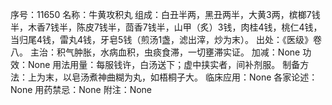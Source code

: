 序号：11650
名称：牛黄攻积丸
组成：白丑半两，黑丑两半，大黄3两，槟榔7钱半，木香7钱半，陈皮7钱半，茴香7钱半，山甲（炙）3钱，肉桂4钱，桃仁4钱，当归尾4钱，雷丸4钱，牙皂5钱（煎汤1盏，滤出滓，炒为末）。
出处：《医级》卷八。
主治：积气肿胀，水病血积，虫痰食滞，一切壅滞实证。
加减：None
功效：None
用法用量：每服钱许，白汤送下；虚中挟实者，间补剂服。
制备方法：上为末，以皂汤煮神曲糊为丸，如梧桐子大。
临床应用：None
各家论述：None
用药禁忌：None
附注：None
